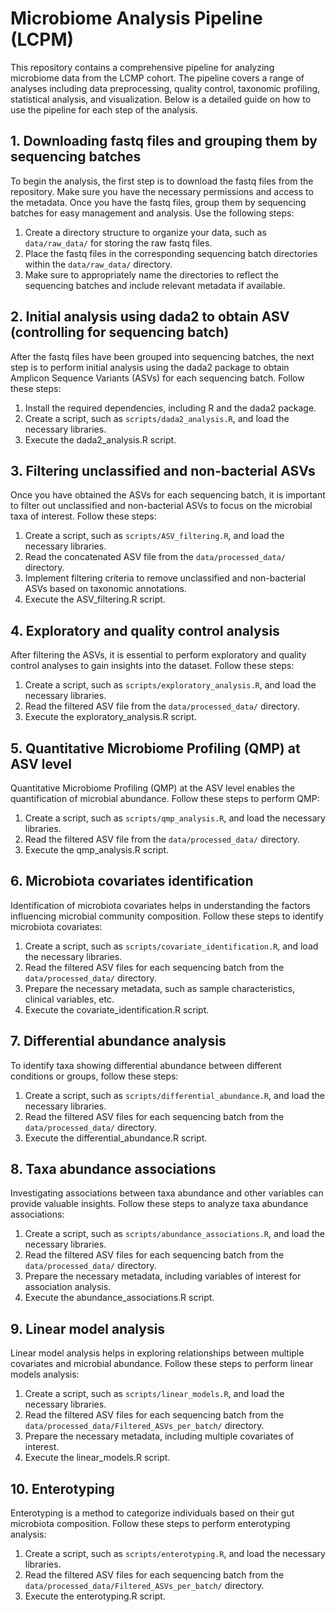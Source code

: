 # Microbiome Analysis Pipeline (LCPM)

This repository contains a comprehensive pipeline for analyzing microbiome data from the LCMP cohort. The pipeline covers a range of analyses including data preprocessing, quality control, taxonomic profiling, statistical analysis, and visualization. Below is a detailed guide on how to use the pipeline for each step of the analysis.

## 1. Downloading fastq files and grouping them by sequencing batches

To begin the analysis, the first step is to download the fastq files from the repository. Make sure you have the necessary permissions and access to the metadata. Once you have the fastq files, group them by sequencing batches for easy management and analysis. Use the following steps:

1. Create a directory structure to organize your data, such as `data/raw_data/` for storing the raw fastq files.
2. Place the fastq files in the corresponding sequencing batch directories within the `data/raw_data/` directory.
3. Make sure to appropriately name the directories to reflect the sequencing batches and include relevant metadata if available.

## 2. Initial analysis using dada2 to obtain ASV (controlling for sequencing batch)

After the fastq files have been grouped into sequencing batches, the next step is to perform initial analysis using the dada2 package to obtain Amplicon Sequence Variants (ASVs) for each sequencing batch. Follow these steps:

1. Install the required dependencies, including R and the dada2 package.
2. Create a script, such as `scripts/dada2_analysis.R`, and load the necessary libraries.
3. Execute the dada2_analysis.R script.

## 3. Filtering unclassified and non-bacterial ASVs

Once you have obtained the ASVs for each sequencing batch, it is important to filter out unclassified and non-bacterial ASVs to focus on the microbial taxa of interest. Follow these steps:

1. Create a script, such as `scripts/ASV_filtering.R`, and load the necessary libraries.
2. Read the concatenated ASV file from the `data/processed_data/` directory.
3. Implement filtering criteria to remove unclassified and non-bacterial ASVs based on taxonomic annotations.
4. Execute the ASV_filtering.R script.
   

## 4. Exploratory and quality control analysis

After filtering the ASVs, it is essential to perform exploratory and quality control analyses to gain insights into the dataset. Follow these steps:

1. Create a script, such as `scripts/exploratory_analysis.R`, and load the necessary libraries.
2. Read the filtered ASV file from the `data/processed_data/` directory.
3. Execute the exploratory_analysis.R script.
   
## 5. Quantitative Microbiome Profiling (QMP) at ASV level

Quantitative Microbiome Profiling (QMP) at the ASV level enables the quantification of microbial abundance. Follow these steps to perform QMP:

1. Create a script, such as `scripts/qmp_analysis.R`, and load the necessary libraries.
2. Read the filtered ASV file from the `data/processed_data/` directory.
3. Execute the qmp_analysis.R script.


## 6. Microbiota covariates identification

Identification of microbiota covariates helps in understanding the factors influencing microbial community composition. Follow these steps to identify microbiota covariates:

1. Create a script, such as `scripts/covariate_identification.R`, and load the necessary libraries.
2. Read the filtered ASV files for each sequencing batch from the `data/processed_data/` directory.
3. Prepare the necessary metadata, such as sample characteristics, clinical variables, etc.
4. Execute the covariate_identification.R script.

## 7. Differential abundance analysis

To identify taxa showing differential abundance between different conditions or groups, follow these steps:

1. Create a script, such as `scripts/differential_abundance.R`, and load the necessary libraries.
2. Read the filtered ASV files for each sequencing batch from the `data/processed_data/` directory.
3. Execute the differential_abundance.R script.
   
## 8. Taxa abundance associations

Investigating associations between taxa abundance and other variables can provide valuable insights. Follow these steps to analyze taxa abundance associations:

1. Create a script, such as `scripts/abundance_associations.R`, and load the necessary libraries.
2. Read the filtered ASV files for each sequencing batch from the `data/processed_data/` directory.
3. Prepare the necessary metadata, including variables of interest for association analysis.
4. Execute the abundance_associations.R script.
  
## 9. Linear model analysis

Linear model analysis helps in exploring relationships between multiple covariates and microbial abundance. Follow these steps to perform linear models analysis:

1. Create a script, such as `scripts/linear_models.R`, and load the necessary libraries.
2. Read the filtered ASV files for each sequencing batch from the `data/processed_data/Filtered_ASVs_per_batch/` directory.
3. Prepare the necessary metadata, including multiple covariates of interest.
4. Execute the linear_models.R script.

## 10. Enterotyping

Enterotyping is a method to categorize individuals based on their gut microbiota composition. Follow these steps to perform enterotyping analysis:

1. Create a script, such as `scripts/enterotyping.R`, and load the necessary libraries.
2. Read the filtered ASV files for each sequencing batch from the `data/processed_data/Filtered_ASVs_per_batch/` directory.
3. Execute the enterotyping.R script.


